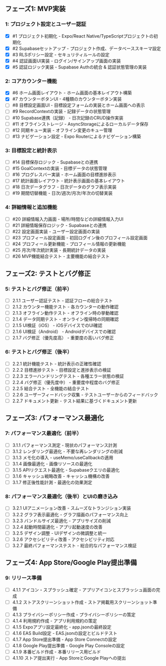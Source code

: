 ## フェーズ1: MVP実装

### 1: プロジェクト設定とユーザー認証

- [x]  #1 プロジェクト初期化 - Expo/React Native/TypeScriptプロジェクトの初期化
- [x]  #2 Supabaseセットアップ - プロジェクト作成、データベーススキーマ設定
- [x]  #3 RLSポリシー設定 - セキュリティルールの設定
- [x]  #4 認証画面UI実装 - ログイン/サインアップ画面の実装
- [x]  #5 認証ロジック実装 - Supabase Authの統合 & 認証状態管理の実装

### 2: コアカウンター機能

- [x]  #6 ホーム画面レイアウト - ホーム画面の基本レイアウト構築
- [x]  #7 カウンターボタンUI - 4種類のカウンターボタン実装
- [ ]  #8 目標設定画面UI - 目標設定フォームの実装とホーム画面への表示
- [ ]  #9 RecordContextの実装 - 記録データの状態管理
- [ ]  #10 Supabase連携（記録） - 日次記録のCRUD操作実装
- [ ]  #11 オフラインストレージ - AsyncStorageによるローカルデータ保存
- [ ]  #12 同期キュー実装 - オフライン変更のキュー管理
- [ ]  #13 ナビゲーション設定 - Expo Routerによるナビゲーション構築

### 3: 目標設定と統計表示

- [ ]  #14 目標保存ロジック - Supabaseとの連携
- [ ]  #15 GoalContextの実装 - 目標データの状態管理
- [ ]  #16 プログレスバー実装 - ホーム画面の目標進捗表示
- [ ]  #17 統計画面レイアウト - 統計表示画面の基本レイアウト
- [ ]  #18 日次データグラフ - 日次データのグラフ表示実装
- [ ]  #19 期間切替機能 - 日次/週次/月次/年次の切替実装

### 4: 詳細情報と追加機能

- [ ]  #20 詳細情報入力画面 - 場所/時間などの詳細情報入力UI
- [ ]  #21 詳細情報保存ロジック - Supabaseとの連携
- [ ]  #22 設定画面実装 - ユーザー設定画面の実装
- [ ]  #23 プロフィール設定画面 - 初回ログイン後のプロフィール設定画面
- [ ]  #24 プロフィール更新機能 - プロフィール情報の更新機能
- [ ]  #25 月次/年次統計実装 - 長期統計データの実装
- [ ]  #26 MVP機能結合テスト - 主要機能の結合テスト

## フェーズ2: テストとバグ修正

### 5: テストとバグ修正（前半）

- [ ]  2.1.1 ユーザー認証テスト - 認証フローの総合テスト
- [ ]  2.1.2 カウンター機能テスト - 各カウンターの動作確認
- [ ]  2.1.3 オフライン動作テスト - オフライン時の挙動確認
- [ ]  2.1.4 データ同期テスト - オンライン復帰時の同期確認
- [ ]  2.1.5 UI検証（iOS） - iOSデバイスでのUI確認
- [ ]  2.1.6 UI検証（Android） - Androidデバイスでの確認
- [ ]  2.1.7 バグ修正（優先度高） - 重要度の高いバグ修正

### 6: テストとバグ修正（後半）

- [ ]  2.2.1 統計機能テスト - 統計表示の正確性確認
- [ ]  2.2.2 目標進捗テスト - 目標設定と進捗表示の検証
- [ ]  2.2.3 エラーハンドリングテスト - 各種エラー状態の検証
- [ ]  2.2.4 バグ修正（優先度中） - 重要度中程度のバグ修正
- [ ]  2.2.5 結合テスト - 全機能の結合テスト
- [ ]  2.2.6 ユーザーフィードバック収集 - テストユーザーからのフィードバック
- [ ]  2.2.7 ドキュメント更新 - テスト結果に基づくドキュメント更新

## フェーズ3: パフォーマンス最適化

### 7: パフォーマンス最適化（前半）

- [ ]  3.1.1 パフォーマンス測定 - 現状のパフォーマンス計測
- [ ]  3.1.2 レンダリング最適化 - 不要な再レンダリングの削減
- [ ]  3.1.3 メモ化の導入 - useMemo/useCallbackの適用
- [ ]  3.1.4 画像最適化 - 画像リソースの最適化
- [ ]  3.1.5 APIリクエスト最適化 - Supabaseクエリの最適化
- [ ]  3.1.6 キャッシュ戦略改善 - キャッシュ機構の改善
- [ ]  3.1.7 修正後性能計測 - 最適化の効果測定

### 8: パフォーマンス最適化（後半）とUIの磨き込み

- [ ]  3.2.1 UIアニメーション改善 - スムーズなトランジション実装
- [ ]  3.2.2 グラフ表示最適化 - グラフ描画のパフォーマンス向上
- [ ]  3.2.3 バンドルサイズ最適化 - アプリサイズの削減
- [ ]  3.2.4 起動時間最適化 - アプリ起動速度の改善
- [ ]  3.2.5 デザイン調整 - UIデザインの微調整と統一
- [ ]  3.2.6 アクセシビリティ改善 - アクセシビリティ対応
- [ ]  3.2.7 最終パフォーマンステスト - 総合的なパフォーマンス検証

## フェーズ4: App Store/Google Play提出準備

### 9: リリース準備

- [ ]  4.1.1 アイコン・スプラッシュ確定 - アプリアイコンとスプラッシュ画面の完成
- [ ]  4.1.2 ストアスクリーンショット作成 - ストア掲載用スクリーンショット準備
- [ ]  4.1.3 プライバシーポリシー作成 - プライバシーポリシーの策定
- [ ]  4.1.4 利用規約作成 - アプリ利用規約の策定
- [ ]  4.1.5 Expoアプリ設定最終化 - app.jsonの最終設定
- [ ]  4.1.6 EAS Build設定 - EAS.jsonの設定とビルドテスト
- [ ]  4.1.7 App Store提出準備 - App Store Connectの設定
- [ ]  4.1.8 Google Play提出準備 - Google Play Consoleの設定
- [ ]  4.1.9 本番ビルド作成 - 本番リリース用ビルド
- [ ]  4.1.10 ストア提出実行 - App StoreとGoogle Playへの提出
